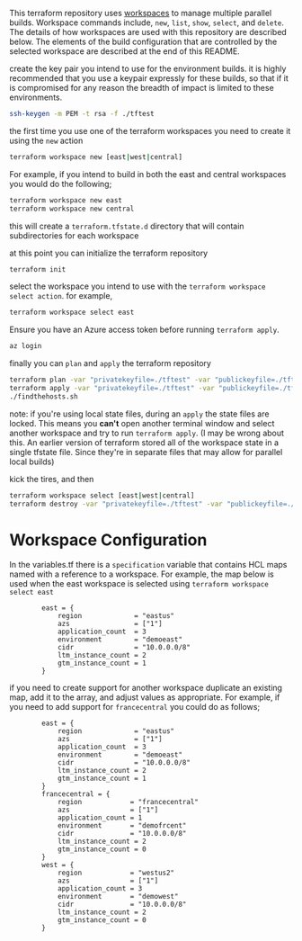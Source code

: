This terraform repository uses [workspaces](https://www.terraform.io/docs/state/workspaces.html) to manage multiple parallel builds. Workspace commands include, `new`, `list`, `show`, `select`, and `delete`. The details of how workspaces are used with this repository are described below. The elements of the build configuration that are controlled by the selected workspace are described at the end of this README.


create the key pair you intend to use for the environment builds. it is highly recommended that you use a keypair expressly for these builds, so that if it is compromised for any reason the breadth of impact is limited to these environments.
```bash
ssh-keygen -m PEM -t rsa -f ./tftest
```
the first time you use one of the terraform workspaces you need to create it using the ```new``` action

```bash
terraform workspace new [east|west|central]
```
For example, if you intend to build in both the east and central workspaces you would do the following;

```bash
terraform workspace new east
terraform workspace new central
```
this will create a `terraform.tfstate.d` directory that will contain subdirectories for each workspace

at this point you can initialize the terraform repository 
```bash
terraform init
```
select the workspace you intend to use with the ```terraform workspace select action```. for example,
```bash
terraform workspace select east
```

Ensure you have an Azure access token before running ```terraform apply```.
```bash
az login
```

finally you can ```plan``` and ```apply``` the terraform repository
```bash
terraform plan -var "privatekeyfile=./tftest" -var "publickeyfile=./tftest.pub" 
terraform apply -var "privatekeyfile=./tftest" -var "publickeyfile=./tftest.pub" 
./findthehosts.sh
```

note: if you're using local state files, during an ```apply``` the state files are locked. This means you **can't** open another terminal window and select another workspace and try to run ```terraform apply```. (I may be wrong about this. An earlier version of terraform stored all of the workspace state in a single tfstate file. Since they're in separate files that may allow for parallel local builds)



kick the tires, and then
```bash
terraform workspace select [east|west|central]
terraform destroy -var "privatekeyfile=./tftest" -var "publickeyfile=./tftest.pub"
```

# Workspace Configuration
In the variables.tf there is a `specification` variable that contains HCL maps named with a reference to a workspace. For example, the map below is used when the east workspace is selected using ```terraform workspace select east```

```
        east = {
            region             = "eastus"
            azs                = ["1"]
            application_count  = 3
            environment        = "demoeast"
            cidr               = "10.0.0.0/8"
            ltm_instance_count = 2
            gtm_instance_count = 1
        }
```

if you need to create support for another workspace duplicate an existing map, add it to the array, and adjust values as appropriate. For example, if you need to add support for `francecentral` you could do as follows;

```
        east = {
            region             = "eastus"
            azs                = ["1"]
            application_count  = 3
            environment        = "demoeast"
            cidr               = "10.0.0.0/8"
            ltm_instance_count = 2
            gtm_instance_count = 1
        }
        francecentral = {
            region            = "francecentral"
            azs               = ["1"]
            application_count = 1
            environment       = "demofrcent"
            cidr              = "10.0.0.0/8"
            ltm_instance_count = 2
            gtm_instance_count = 0
        }
        west = {
            region            = "westus2"
            azs               = ["1"]
            application_count = 3
            environment       = "demowest"
            cidr              = "10.0.0.0/8"
            ltm_instance_count = 2
            gtm_instance_count = 0
        }



```